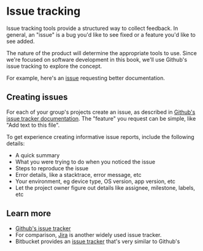 # Issue tracking

Issue tracking tools provide a structured way to collect feedback. In general, an "issue" is a bug you'd like to see fixed or a feature you'd like to see added.

The nature of the product will determine the appropriate tools to use. Since we're focused on software development in this book, we'll use Github's issue tracking to explore the concept.

For example, here's an [issue](https://github.com/Netflix/feign/issues/32) requesting better documentation.

## Creating issues

For each of your group's projects create an issue, as described in [Github's issue tracker documentation](https://guides.github.com/features/issues/). The "feature" you request can be simple, like "Add text to this file".

To get experience creating informative issue reports, include the following details:
  * A quick summary
  * What you were trying to do when you noticed the issue
  * Steps to reproduce the issue
  * Error details, like a stacktrace, error message, etc
  * Your environment, eg device type, OS version, app version, etc
  * Let the project owner figure out details like assignee, milestone, labels, etc

## Learn more

* [Github's issue tracker](https://guides.github.com/features/issues/)
* For comparison, [Jira](https://www.atlassian.com/software/jira) is another widely used issue tracker.
* Bitbucket provides an [issue tracker](https://confluence.atlassian.com/display/BITBUCKET/Use+the+issue+tracker) that's very similar to Github's